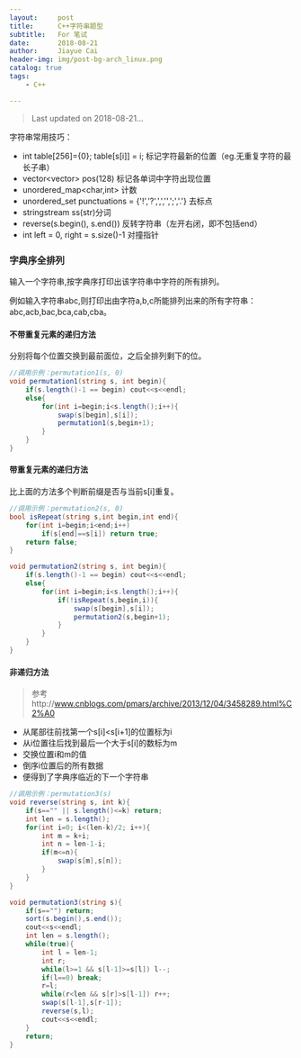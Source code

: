```yaml
---
layout:     post
title:      C++字符串题型
subtitle:   For 笔试
date:       2018-08-21
author:     Jiayue Cai
header-img: img/post-bg-arch_linux.png
catalog: true
tags:
    - C++

---
```



> Last updated on 2018-08-21...

字符串常用技巧：
- int table[256]={0}; table[s[i]] = i; 标记字符最新的位置（eg.无重复字符的最长子串）
- vector<vector<int>> pos(128) 标记各单词中字符出现位置
- unordered_map<char,int> 计数
- unordered_set<char> punctuations = {'!','?',',','\',';','.'} 去标点
- stringstream ss(str)分词
- reverse(s.begin(), s.end()) 反转字符串（左开右闭，即不包括end）
- int left = 0, right = s.size()-1 对撞指针

### 字典序全排列

输入一个字符串,按字典序打印出该字符串中字符的所有排列。

例如输入字符串abc,则打印出由字符a,b,c所能排列出来的所有字符串：abc,acb,bac,bca,cab,cba。

#### 不带重复元素的递归方法

分别将每个位置交换到最前面位，之后全排列剩下的位。

```c#
//调用示例：permutation1(s, 0)
void permutation1(string s, int begin){
	if(s.length()-1 == begin) cout<<s<<endl;
	else{
		for(int i=begin;i<s.length();i++){
			swap(s[begin],s[i]);
			permutation1(s,begin+1);
		}
	}
}
```

#### 带重复元素的递归方法

比上面的方法多个判断前缀是否与当前s[i]重复。

```c#
//调用示例：permutation2(s, 0)
bool isRepeat(string s,int begin,int end){
    for(int i=begin;i<end;i++)
        if(s[end]==s[i]) return true;
    return false;
}

void permutation2(string s, int begin){
	if(s.length()-1 == begin) cout<<s<<endl;
	else{
		for(int i=begin;i<s.length();i++){
			if(!isRepeat(s,begin,i)){
				swap(s[begin],s[i]);
				permutation2(s,begin+1);
			}
		}
	}
}
```

#### 非递归方法

> 参考http://www.cnblogs.com/pmars/archive/2013/12/04/3458289.html%C2%A0

- 从尾部往前找第一个s[i]<s[i+1]的位置标为i
- 从i位置往后找到最后一个大于s[i]的数标为m
- 交换位置i和m的值
- 倒序i位置后的所有数据
- 便得到了字典序临近的下一个字符串

```c#
//调用示例：permutation3(s)
void reverse(string s, int k){
	if(s=="" || s.length()<=k) return;
	int len = s.length();
	for(int i=0; i<(len-k)/2; i++){
		int m = k+i;
		int n = len-1-i;
		if(m<=n){
			swap(s[m],s[n]);
		}
	}
}

void permutation3(string s){
	if(s=="") return;
	sort(s.begin(),s.end());
	cout<<s<<endl;
	int len = s.length();
	while(true){
		int l = len-1;
		int r;
		while(l>=1 && s[l-1]>=s[l]) l--;
		if(l==0) break;
		r=l;
		while(r<len && s[r]>s[l-1]) r++;
		swap(s[l-1],s[r-1]);
		reverse(s,l);
		cout<<s<<endl;
	}
	return;
}
```
